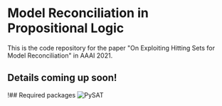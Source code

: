 # Model Reconciliation in Propositional Logic
This is the code repository for the paper "On Exploiting Hitting Sets for Model Reconciliation" in AAAI 2021.


## Details coming up soon!
!## Required packages
![PySAT](https://pysathq.github.io/)
